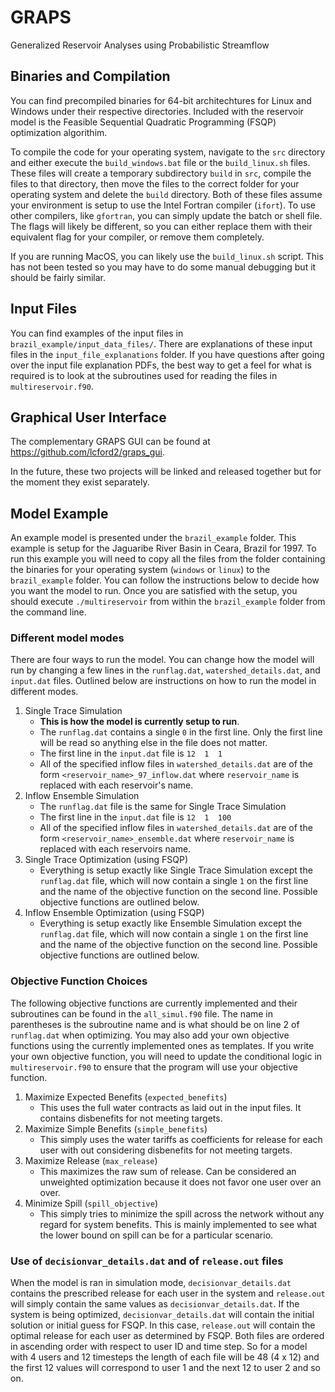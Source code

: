 # GRAPS
Generalized Reservoir Analyses using Probabilistic Streamflow

## Binaries and Compilation

You can find precompiled binaries for 64-bit architechtures for Linux and Windows under their respective directories. Included with the reservoir model is the Feasible Sequential Quadratic Programming (FSQP) optimization algorithim.

To compile the code for your operating system, navigate to the `src` directory and either execute the `build_windows.bat` file or the `build_linux.sh` files. These files will create a temporary subdirectory `build` in `src`, compile the files to that directory, then move the files to the correct folder for your operating system and delete the `build` directory. Both of these files assume your environment is setup to use the Intel Fortran compiler (`ifort`). To use other compilers, like `gfortran`, you can simply update the batch or shell file. The flags will likely be different, so you can either replace them with their equivalent flag for your compiler, or remove them completely. 

If you are running MacOS, you can likely use the `build_linux.sh` script. This has not been tested so you may have to do some manual debugging but it should be fairly similar. 

## Input Files

You can find examples of the input files in `brazil_example/input_data_files/`. There are explanations of these input files in the `input_file_explanations` folder. If you have questions after going over the input file explanation PDFs, the best way to get a feel for what is required is to look at the subroutines used for reading the files in `multireservoir.f90`. 

## Graphical User Interface

The complementary GRAPS GUI can be found at <a href="https://github.com/lcford2/graps_gui" target="_blank">https://github.com/lcford2/graps_gui</a>.

In the future, these two projects will be linked and released together but for the moment they exist separately. 

## Model Example

An example model is presented under the `brazil_example` folder. This example is setup for the Jaguaribe River Basin in Ceara, Brazil for 1997. To run this example you will need to copy all the files from the folder containing the binaries for your operating system (`windows` or `linux`) to the `brazil_example` folder. You can follow the instructions below to decide how you want the model to run. Once you are satisfied with the setup, you should execute `./multireservoir` from within the `brazil_example` folder from the command line. 

### Different model modes

There are four ways to run the model. You can change how the model will run by changing a few lines in the `runflag.dat`, `watershed_details.dat`, and `input.dat` files. Outlined below are instructions on how to run the model in different modes.

1. Single Trace Simulation
    - **This is how the model is currently setup to run**. 
    - The `runflag.dat` contains a single `0` in the first line. Only the first line will be read so anything else in the file does not matter. 
    - The first line in the `input.dat` file is `12  1  1`
    - All of the specified inflow files in `watershed_details.dat` are of the form `<reservoir_name>_97_inflow.dat` where `reservoir_name` is replaced with each reservoir's name. 
2. Inflow Ensemble Simulation
    - The `runflag.dat` file is the same for Single Trace Simulation
    - The first line in the `input.dat` file is `12  1  100`
    - All of the specified inflow files in `watershed_details.dat` are of the form `<reservoir_name>_ensemble.dat` where `reservoir_name` is replaced with each reservoirs name. 
3. Single Trace Optimization (using FSQP)
   - Everything is setup exactly like Single Trace Simulation except the `runflag.dat` file, which will now contain a single `1` on the first line and the name of the objective function on the second line. Possible objective functions are outlined below. 
4. Inflow Ensemble Optimization (using FSQP)
   - Everything is setup exactly like Ensemble Simulation except the `runflag.dat` file, which will now contain a single `1` on the first line and the name of the objective function on the second line. Possible objective functions are outlined below. 

### Objective Function Choices
The following objective functions are currently implemented and their subroutines can be found in the `all_simul.f90` file. The name in parentheses is the subroutine name and is what should be on line 2 of `runflag.dat` when optimizing. You may also add your own objective functions using the currently implemented ones as templates. If you write your own objective function, you will need to update the conditional logic in `multireservoir.f90` to ensure that the program will use your objective function. 
1. Maximize Expected Benefits (`expected_benefits`)
   - This uses the full water contracts as laid out in the input files. It contains disbenefits for not meeting targets. 
2. Maximize Simple Benefits (`simple_benefits`)
   - This simply uses the water tariffs as coefficients for release for each user with out considering disbenefits for not meeting targets.
3. Maximize Release (`max_release`)
   - This maximizes the raw sum of release. Can be considered an unweighted optimization because it does not favor one user over an over. 
4. Minimize Spill (`spill_objective`)
   - This simply tries to minimize the spill across the network without any regard for system benefits. This is mainly implemented to see what the lower bound on spill can be for a particular scenario. 



### Use of `decisionvar_details.dat` and of `release.out` files

When the model is ran in simulation mode, `decisionvar_details.dat` contains the prescribed release for each user in the system and `release.out` will simply contain the same values as `decisionvar_details.dat`. If the system is being optimized, `decisionvar_details.dat` will contain the initial solution or initial guess for FSQP. In this case, `release.out` will contain the optimal release for each user as determined by FSQP. Both files are ordered in ascending order with respect to user ID and time step. So for a model with 4 users and 12 timesteps the length of each file will be 48 (4 x 12) and the first 12 values will correspond to user 1 and the next 12 to user 2 and so on. 

